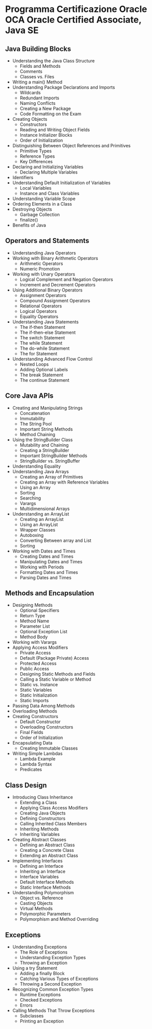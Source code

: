 # Programma Certificazione Oracle OCA Oracle Certified Associate, Java SE 

## Java Building Blocks
* Understanding the Java Class Structure
    * Fields and Methods
    * Comments
    * Classes vs. Files
* Writing a main() Method
* Understanding Package Declarations and Imports
    * Wildcards
    * Redundant Imports
    * Naming Conflicts
    * Creating a New Package
    * Code Formatting on the Exam
* Creating Objects
    * Constructors
    * Reading and Writing Object Fields
    * Instance Initializer Blocks
    * Order of Initialization
* Distinguishing Between Object References and Primitives
    * Primitive Types
    * Reference Types
    * Key Differences
* Declaring and Initializing Variables
    * Declaring Multiple Variables
* Identifiers
* Understanding Default Initialization of Variables
    * Local Variables
    * Instance and Class Variables
* Understanding Variable Scope
* Ordering Elements in a Class
* Destroying Objects
    * Garbage Collection
    * finalize()
* Benefits of Java

## Operators and Statements
* Understanding Java Operators
* Working with Binary Arithmetic Operators
    * Arithmetic Operators
    * Numeric Promotion
* Working with Unary Operators
    * Logical Complement and Negation Operators
    * Increment and Decrement Operators
* Using Additional Binary Operators
    * Assignment Operators
    * Compound Assignment Operators
    * Relational Operators
    * Logical Operators
    * Equality Operators
* Understanding Java Statements
    * The if-then Statement
    * The if-then-else Statement
    * The switch Statement
    * The while Statement
    * The do-while Statement
    * The for Statement
* Understanding Advanced Flow Control
    * Nested Loops
    * Adding Optional Labels
    * The break Statement
    * The continue Statement

## Core Java APIs
* Creating and Manipulating Strings
    * Concatenation
    * Immutability
    * The String Pool
    * Important String Methods
    * Method Chaining
* Using the StringBuilder Class
    * Mutability and Chaining
    * Creating a StringBuilder
    * Important StringBuilder Methods
    * StringBuilder vs. StringBuffer
* Understanding Equality
* Understanding Java Arrays
    * Creating an Array of Primitives
    * Creating an Array with Reference Variables
    * Using an Array
    * Sorting
    * Searching
    * Varargs
    * Multidimensional Arrays
* Understanding an ArrayList
    * Creating an ArrayList
    * Using an ArrayList
    * Wrapper Classes
    * Autoboxing
    * Converting Between array and List
    * Sorting
* Working with Dates and Times
    * Creating Dates and Times
    * Manipulating Dates and Times
    * Working with Periods
    * Formatting Dates and Times
    * Parsing Dates and Times

## Methods and Encapsulation 
* Designing Methods
    * Optional Specifiers
    * Return Type
    * Method Name
    * Parameter List
    * Optional Exception List
    * Method Body
* Working with Varargs
* Applying Access Modifiers
    * Private Access
    * Default (Package Private) Access
    * Protected Access
    * Public Access
    * Designing Static Methods and Fields
    * Calling a Static Variable or Method
    * Static vs. Instance
    * Static Variables
    * Static Initialization
    * Static Imports
* Passing Data Among Methods
* Overloading Methods
* Creating Constructors
    * Default Constructor
    * Overloading Constructors
    * Final Fields
    * Order of Initialization
* Encapsulating Data
    * Creating Immutable Classes
* Writing Simple Lambdas
    * Lambda Example
    * Lambda Syntax
    * Predicates
## Class Design
* Introducing Class Inheritance
    * Extending a Class
    * Applying Class Access Modifiers
    * Creating Java Objects
    * Defining Constructors
    * Calling Inherited Class Members
    * Inheriting Methods
    * Inheriting Variables
* Creating Abstract Classes
    * Defining an Abstract Class
    * Creating a Concrete Class
    * Extending an Abstract Class
* Implementing Interfaces
    * Defining an Interface
    * Inheriting an Interface
    * Interface Variables
    * Default Interface Methods
    * Static Interface Methods
* Understanding Polymorphism
    * Object vs. Reference
    * Casting Objects
    * Virtual Methods
    * Polymorphic Parameters
    * Polymorphism and Method Overriding

## Exceptions
* Understanding Exceptions
    * The Role of Exceptions
    * Understanding Exception Types
    * Throwing an Exception
* Using a try Statement
    * Adding a finally Block
    * Catching Various Types of Exceptions
    * Throwing a Second Exception
* Recognizing Common Exception Types
    * Runtime Exceptions
    * Checked Exceptions
    * Errors
* Calling Methods That Throw Exceptions
    * Subclasses
    * Printing an Exception